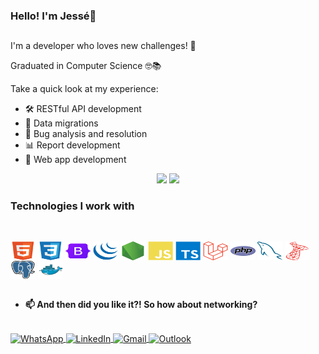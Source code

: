 ### Hello! I'm Jessé👋
##
I'm a developer who loves new challenges! 🚀 

Graduated in Computer Science 🤓📚

Take a quick look at my experience:

- 🛠️ RESTful API development
- 📑 Data migrations
- 👾 Bug analysis and resolution
- 📊 Report development
- 📱 Web app development

<div align="center">
  <a href="https://github.com/Jesse-js"></a>
  <img height="180em" src="https://github-readme-stats.vercel.app/api?username=Jesse-js&show_icons=true&theme=chartreuse-dark&include_all_commits=true&count_private=true"/>
  <img height="180em" src="https://github-readme-stats.vercel.app/api/top-langs/?username=Jesse-js&layout=compact&langs_count=7&theme=chartreuse-dark"/>
</div>

### Technologies I work with
##
<div style="display: inline_block"><br>
  <img align="center" alt="HTML" height="30" width="40" src="https://raw.githubusercontent.com/devicons/devicon/master/icons/html5/html5-original.svg">
  <img align="center" alt="CSS" height="30" width="40" src="https://raw.githubusercontent.com/devicons/devicon/master/icons/css3/css3-original.svg">
  <img align="center" alt="Bootstrap" height="30" width="40" src="https://raw.githubusercontent.com/devicons/devicon/master/icons/bootstrap/bootstrap-original.svg">
  <img align="center" alt="jQuery" height="30" width="40" src="https://raw.githubusercontent.com/devicons/devicon/master/icons/jquery/jquery-original.svg">
  <img align="center" alt="NodeJS" height="30" width="40" src="https://raw.githubusercontent.com/devicons/devicon/master/icons/nodejs/nodejs-original.svg">
  <img align="center" alt="Js" height="30" width="40" src="https://github.com/devicons/devicon/blob/master/icons/javascript/javascript-plain.svg">
  <img align="center" alt="Ts" height="30" width="40" src="https://github.com/devicons/devicon/blob/master/icons/typescript/typescript-plain.svg">
  <img align="center" alt="Laravel" height="30" width="40" src="https://github.com/devicons/devicon/blob/master/icons/laravel/laravel-original.svg">
  <img align="center" alt="PHP" height="30" width="40" src="https://github.com/devicons/devicon/blob/master/icons/php/php-original.svg">
  <img align="center" alt="MySQL" height="30" width="40" src="https://github.com/devicons/devicon/blob/master/icons/mysql/mysql-original.svg">
  <img align="center" alt="MSSQL" height="30" width="40" src="https://github.com/devicons/devicon/blob/master/icons/microsoftsqlserver/microsoftsqlserver-plain.svg">
  <img align="center" alt="PostgreSQL" height="30" width="40" src="https://github.com/devicons/devicon/blob/master/icons/postgresql/postgresql-original.svg">
  <img align="center" alt="Docker" height="30" width="40" src="https://github.com/devicons/devicon/blob/master/icons/docker/docker-original.svg">
</div>
<ul>
<br>
  <li><b> 📫 And then did you like it?! So how about networking? </b></li>
</ul>

<div style="display: inline_block"><br>
  <a href="https://api.whatsapp.com/send?phone=5511993355997" target="_blank">
        <img align="center" alt="WhatsApp" src="https://img.shields.io/badge/WhatsApp-25D366?style=for-the-badge&logo=whatsapp&logoColor=white">
 </a>
 <a href="https://www.linkedin.com/in/jess%C3%A9-jorge-santana-a6b397194/">
  <img align="center" alt="LinkedIn"  src="https://img.shields.io/badge/LinkedIn-0077B5?style=for-the-badge&logo=linkedin&logoColor=white">
 </a>
  <a href="mailto:jessejorgejjs@gmail.com">
  <img align="center" alt="Gmail"  src="https://img.shields.io/badge/Gmail-D14836?style=for-the-badge&logo=gmail&logoColor=white">
 </a>
 <a href="mailto:jesse-jjs@hotmail.com">
  <img align="center" alt="Outlook"  src="https://img.shields.io/badge/Microsoft_Outlook-0078D4?style=for-the-badge&logo=microsoft-outlook&logoColor=white">
 </a>
</div>
